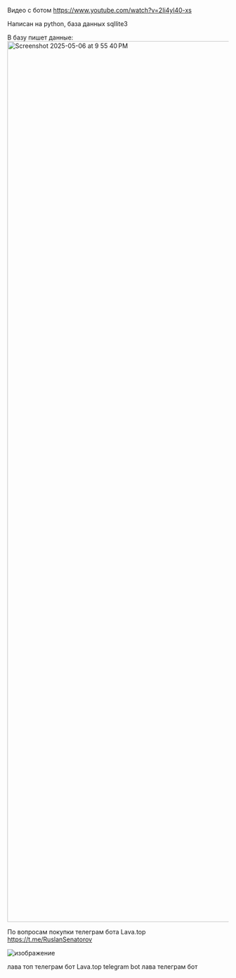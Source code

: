 Видео с ботом
https://www.youtube.com/watch?v=2Ii4yl40-xs

Написан на python, база данных sqllite3

В базу пишет данные:
<img width="2000" alt="Screenshot 2025-05-06 at 9 55 40 PM" src="https://github.com/user-attachments/assets/cc835333-81ac-4b00-81ee-5a64857d8f54" />


По вопросам покупки телеграм бота Lava.top https://t.me/RuslanSenatorov

![изображение](https://github.com/user-attachments/assets/dd76f949-8908-4751-804b-2702260eb782)

лава топ телеграм бот
Lava.top telegram bot
лава телеграм бот
